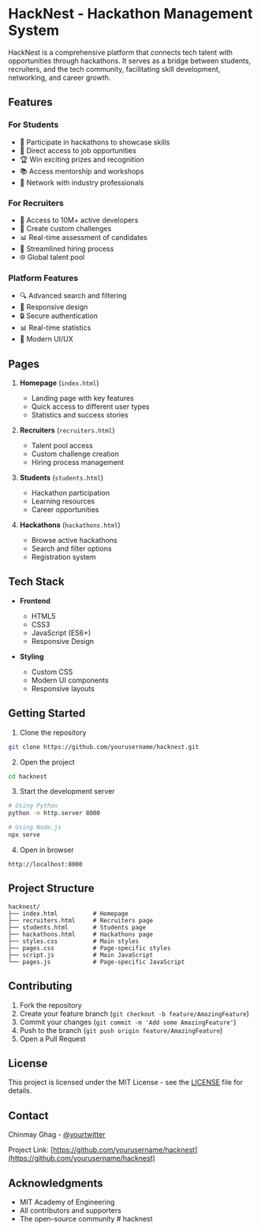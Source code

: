 # HackNest - Hackathon Management System

HackNest is a comprehensive platform that connects tech talent with opportunities through hackathons. It serves as a bridge between students, recruiters, and the tech community, facilitating skill development, networking, and career growth.

## Features

### For Students
- 🎯 Participate in hackathons to showcase skills
- 💼 Direct access to job opportunities
- 🏆 Win exciting prizes and recognition
- 📚 Access mentorship and workshops
- 🤝 Network with industry professionals

### For Recruiters
- 👥 Access to 10M+ active developers
- 🎯 Create custom challenges
- 📊 Real-time assessment of candidates
- 🚀 Streamlined hiring process
- 🌐 Global talent pool

### Platform Features
- 🔍 Advanced search and filtering
- 📱 Responsive design
- 🔒 Secure authentication
- 📊 Real-time statistics
- 🎨 Modern UI/UX

## Pages

1. **Homepage** (`index.html`)
   - Landing page with key features
   - Quick access to different user types
   - Statistics and success stories

2. **Recruiters** (`recruiters.html`)
   - Talent pool access
   - Custom challenge creation
   - Hiring process management

3. **Students** (`students.html`)
   - Hackathon participation
   - Learning resources
   - Career opportunities

4. **Hackathons** (`hackathons.html`)
   - Browse active hackathons
   - Search and filter options
   - Registration system

## Tech Stack

- **Frontend**
  - HTML5
  - CSS3
  - JavaScript (ES6+)
  - Responsive Design

- **Styling**
  - Custom CSS
  - Modern UI components
  - Responsive layouts

## Getting Started

1. Clone the repository
```bash
git clone https://github.com/yourusername/hacknest.git
```

2. Open the project
```bash
cd hacknest
```

3. Start the development server
```bash
# Using Python
python -m http.server 8000

# Using Node.js
npx serve
```

4. Open in browser
```
http://localhost:8000
```

## Project Structure

```
hacknest/
├── index.html          # Homepage
├── recruiters.html     # Recruiters page
├── students.html       # Students page
├── hackathons.html     # Hackathons page
├── styles.css          # Main styles
├── pages.css           # Page-specific styles
├── script.js           # Main JavaScript
└── pages.js            # Page-specific JavaScript
```

## Contributing

1. Fork the repository
2. Create your feature branch (`git checkout -b feature/AmazingFeature`)
3. Commit your changes (`git commit -m 'Add some AmazingFeature'`)
4. Push to the branch (`git push origin feature/AmazingFeature`)
5. Open a Pull Request

## License

This project is licensed under the MIT License - see the [LICENSE](LICENSE) file for details.

## Contact

Chinmay Ghag - [@yourtwitter](https://twitter.com/yourtwitter)

Project Link: [https://github.com/yourusername/hacknest](https://github.com/yourusername/hacknest)

## Acknowledgments

- MIT Academy of Engineering
- All contributors and supporters
- The open-source community #   h a c k n e s t  
 